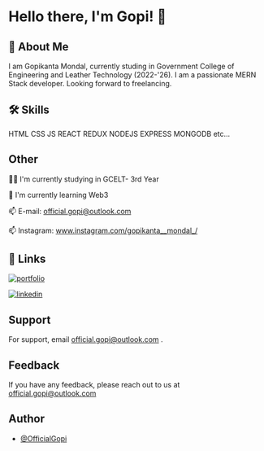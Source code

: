 
# Hello there, I'm Gopi! 👋



## 🚀 About Me
I am Gopikanta Mondal, currently studing in Government College of Engineering and Leather Technology (2022-'26). I am a passionate MERN Stack developer. Looking forward to freelancing.


## 🛠 Skills
HTML CSS JS REACT REDUX NODEJS EXPRESS MONGODB etc...


## Other
👩‍💻 I'm currently studying in GCELT- 3rd Year

🧠 I'm currently learning Web3

📫 E-mail: official.gopi@outlook.com
    
📫 Instagram: www.instagram.com/gopikanta__mondal_/
    


## 🔗 Links
[![portfolio](https://img.shields.io/badge/my_portfolio-000?style=for-the-badge&logo=ko-fi&logoColor=white)](https://officialgopi.xyz)


[![linkedin](https://img.shields.io/badge/linkedin-0A66C2?style=for-the-badge&logo=linkedin&logoColor=white)](https://www.linkedin.com/)





## Support

For support, email official.gopi@outlook.com .


## Feedback

If you have any feedback, please reach out to us at official.gopi@outlook.com


## Author

- [@OfficialGopi](https://www.github.com/OfficialGopi)

